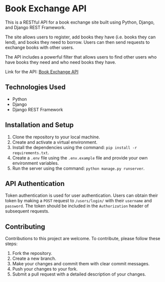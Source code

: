 # Book Exchange API

This is a RESTful API for a book exchange site built using Python, Django, and Django REST Framework.

The site allows users to register, add books they have (i.e. books they can lend), and books they need to borrow. Users can then send requests to exchange books with other users.

The API includes a powerful filter that allows users to find other users who have books they need and who need books they have.

Link for the API: [Book Exchange API](http://bookexchangeapi.pythonanywhere.com/)

## Technologies Used

- Python
- Django
- Django REST Framework

## Installation and Setup

1. Clone the repository to your local machine.
2. Create and activate a virtual environment.
3. Install the dependencies using the command: `pip install -r requirements.txt`.
4. Create a `.env` file using the `.env.example` file and provide your own environment variables.
5. Run the server using the command: `python manage.py runserver`.

## API Authentication

Token authentication is used for user authentication. Users can obtain their token by making a `POST` request to `/users/login/` with their `username` and `password`. The token should be included in the `Authorization` header of subsequent requests.

## Contributing

Contributions to this project are welcome. To contribute, please follow these steps:

1. Fork the repository.
2. Create a new branch.
3. Make your changes and commit them with clear commit messages.
4. Push your changes to your fork.
5. Submit a pull request with a detailed description of your changes.


